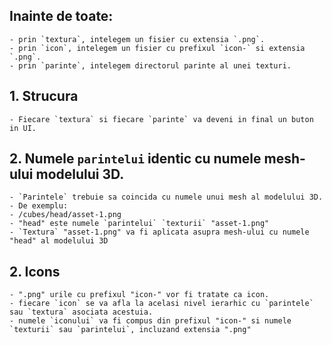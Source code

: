## Inainte de toate:
	- prin `textura`, intelegem un fisier cu extensia `.png`.
	- prin `icon`, intelegem un fisier cu prefixul `icon-` si extensia `.png`.
	- prin `parinte`, intelegem directorul parinte al unei texturi.

## 1. Strucura
	- Fiecare `textura` si fiecare `parinte` va deveni in final un buton in UI.
		
## 2. Numele `parintelui` identic cu numele mesh-ului modelului 3D. 
	- `Parintele` trebuie sa coincida cu numele unui mesh al modelului 3D. 
	- De exemplu:
	- /cubes/head/asset-1.png
	- "head" este numele `parintelui` `texturii` "asset-1.png"
	- `Textura` "asset-1.png" va fi aplicata asupra mesh-ului cu numele "head" al modelului 3D
	
## 2. Icons
	- ".png" urile cu prefixul "icon-" vor fi tratate ca icon.
	- fiecare `icon` se va afla la acelasi nivel ierarhic cu `parintele` sau `textura` asociata acestuia.
	- numele `iconului` va fi compus din prefixul "icon-" si numele `texturii` sau `parintelui`, incluzand extensia ".png"
	
